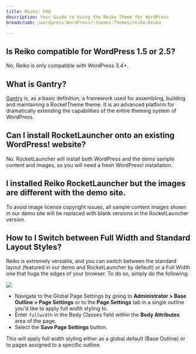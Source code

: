 ```yaml
---
title: Reiko: FAQ
description: Your Guide to Using the Reiko Theme for WordPress
breadcrumb: /wordpress:WordPress/!themes:Themes/reiko:Reiko

---
```


## Is Reiko compatible for WordPress 1.5 or 2.5?

No, Reiko is only compatible with WordPress 3.4+.

## What is Gantry?

[Gantry][gantry] is, as a basic definition, a framework used for assembling, building and maintaining a RocketTheme theme. It is an advanced platform for dramatically extending the capabilities of the entire theming system of WordPress.

## Can I install RocketLauncher onto an existing WordPress! website?

No. RocketLauncher will install both WordPress and the demo sample content and images, so you will need a fresh WordPress! installation.

## I installed Reiko RocketLauncher but the images are different with the demo site.

To avoid image license copyright issues, all sample content images shown in our demo site will be replaced with blank versions in the RocketLauncher version.

## How to I Switch between Full Width and Standard Layout Styles?

Reiko is extremely versatile, and you can switch between the standard layout (featured in our demo and RocketLauncher by default) or a Full Width one that hugs the edges of your browser. To do so, simply do the following:

![](assets/fullwidth.png)

* Navigate to the Global Page Settings by going to **Administrator > Base Outline > Page Settings** or to the **Page Settings** tab in a single outline you'd like to apply full width styling to.
* Enter `fullwidth` in the Body Classes field within the **Body Attributes** area of the page.
* Select the **Save Page Settings** button.

This will apply full width styling either as a global default (Base Outline) or to pages assigned to a specific outline.

[gantry]: http://gantry.org/
[forum]: http://www.rockettheme.com/forum/wordpress-theme-reiko
[roksprocket]: http://www.rockettheme.com/wordpress/extensions/roksprocket